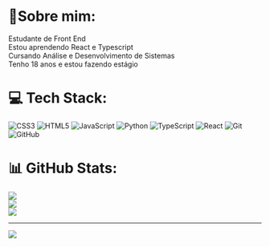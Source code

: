 # 💫Sobre mim:
Estudante de Front End<br>Estou aprendendo React e Typescript<br>Cursando Análise e Desenvolvimento de Sistemas <br>Tenho 18 anos e estou fazendo estágio


# 💻 Tech Stack:
![CSS3](https://img.shields.io/badge/css3-%231572B6.svg?style=for-the-badge&logo=css3&logoColor=white) ![HTML5](https://img.shields.io/badge/html5-%23E34F26.svg?style=for-the-badge&logo=html5&logoColor=white) ![JavaScript](https://img.shields.io/badge/javascript-%23323330.svg?style=for-the-badge&logo=javascript&logoColor=%23F7DF1E) ![Python](https://img.shields.io/badge/python-3670A0?style=for-the-badge&logo=python&logoColor=ffdd54) ![TypeScript](https://img.shields.io/badge/typescript-%23007ACC.svg?style=for-the-badge&logo=typescript&logoColor=white) ![React](https://img.shields.io/badge/react-%2320232a.svg?style=for-the-badge&logo=react&logoColor=%2361DAFB) ![Git](https://img.shields.io/badge/git-%23F05033.svg?style=for-the-badge&logo=git&logoColor=white) ![GitHub](https://img.shields.io/badge/github-%23121011.svg?style=for-the-badge&logo=github&logoColor=white)
# 📊 GitHub Stats:
![](https://github-readme-stats.vercel.app/api?username=RafaelErnandes&theme=radical&hide_border=false&include_all_commits=false&count_private=false)<br/>
![](https://github-readme-streak-stats.herokuapp.com/?user=RafaelErnandes&theme=radical&hide_border=false)<br/>
![](https://github-readme-stats.vercel.app/api/top-langs/?username=RafaelErnandes&theme=radical&hide_border=false&include_all_commits=false&count_private=false&layout=compact)

---
[![](https://visitcount.itsvg.in/api?id=RafaelErnandes&icon=0&color=0)](https://visitcount.itsvg.in)

<!-- Proudly created with GPRM ( https://gprm.itsvg.in ) -->
